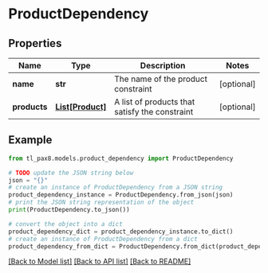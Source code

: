 # ProductDependency


## Properties

Name | Type | Description | Notes
------------ | ------------- | ------------- | -------------
**name** | **str** | The name of the product constraint | [optional] 
**products** | [**List[Product]**](Product.md) | A list of products that satisfy the constraint | [optional] 

## Example

```python
from tl_pax8.models.product_dependency import ProductDependency

# TODO update the JSON string below
json = "{}"
# create an instance of ProductDependency from a JSON string
product_dependency_instance = ProductDependency.from_json(json)
# print the JSON string representation of the object
print(ProductDependency.to_json())

# convert the object into a dict
product_dependency_dict = product_dependency_instance.to_dict()
# create an instance of ProductDependency from a dict
product_dependency_from_dict = ProductDependency.from_dict(product_dependency_dict)
```
[[Back to Model list]](../README.md#documentation-for-models) [[Back to API list]](../README.md#documentation-for-api-endpoints) [[Back to README]](../README.md)


